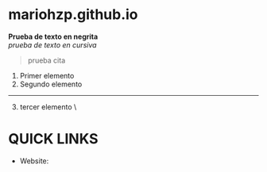 # mariohzp.github.io
**Prueba de texto en negrita**
\
*prueba de texto en cursiva*
> prueba cita
1. Primer elemento
2. Segundo elemento
---
3. tercer elemento
\
# QUICK LINKS #
* Website:
